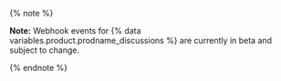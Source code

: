 {% note %}

**Note:** Webhook events for {% data variables.product.prodname_discussions %} are currently in beta and subject to change.

{% endnote %}
